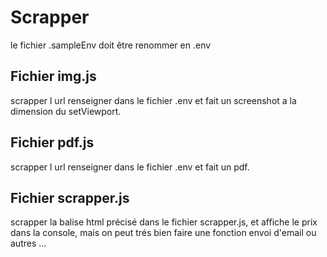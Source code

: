 # Scrapper
le fichier .sampleEnv doit être renommer en .env  

## Fichier img.js 
scrapper l url renseigner dans le fichier .env et fait un screenshot a la dimension du setViewport.

## Fichier pdf.js
scrapper l url renseigner dans le fichier .env et fait un pdf.

## Fichier scrapper.js
scrapper la balise html précisé dans le fichier scrapper.js, et affiche le prix dans la console, mais on peut trés bien faire une fonction envoi d'email ou autres ...
